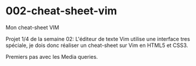 # 002-cheat-sheet-vim
Mon cheat-sheet VIM

Projet 1/4 de la semaine 02: L'éditeur de texte Vim utilise une interface tres spéciale, je dois donc réaliser un cheat-sheet sur Vim en HTML5 et CSS3.

Premiers pas avec les Media queries.
